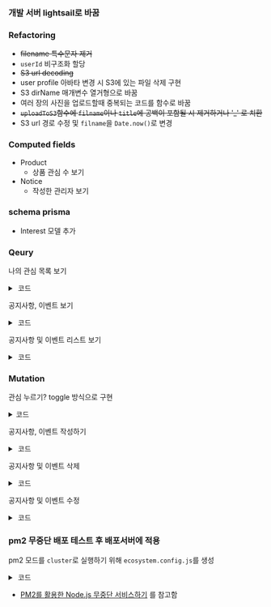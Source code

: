 ### 개발 서버 lightsail로 바꿈

### Refactoring
- ~~filename 특수문자 제거~~
- `userId` 비구조화 할당
- ~~S3 url decoding~~
- user profile 아바타 변경 시 S3에 있는 파일 삭제 구현
- S3 dirName 매개변수 열거형으로 바꿈
- 여러 장의 사진을 업로드할때 중복되는 코드를 함수로 바꿈
- ~~`uploadToS3`함수에 `filname`이나 `title`에 공백이 포함될 시 제거하거나 '_' 로 치환~~
- S3 url 경로 수정 및 `filname`을 `Date.now()`로 변경

### Computed fields
- Product
  - 상품 관심 수 보기
- Notice
  - 작성한 관리자 보기

### schema prisma
- Interest 모델 추가

### Qeury
나의 관심 목록 보기
<details>
<summary> &nbsp;코드 </summary>

```ts
const resolvers: Resolvers = {
  Query: {
    seeMyInterestLists: protectedResolver(
      async (_, __, { client, loggedInUser }) => {
        const { userId } = loggedInUser;
        const product = await client.interest.findMany({
          where: { userId },
          select: { product: true },
        });
        return product.map((item) => item.product);
      }
    ),
  },
};
```
</details>

공지사항, 이벤트 보기
<details>
<summary> &nbsp;코드 </summary>

```ts
const resolvers: Resolvers = {
  Query: {
    seeNotice: async (_, { id }, { client }) => {
      const notice: Notice | null = await client.notice.findUnique({
        where: { id },
      });
      if (!notice) {
        return null;
      }
      return notice;
    },
  },
};
```
</details>

공지사항 및 이벤트 리스트 보기
<details>
<summary> &nbsp;코드 </summary>

```ts
const resolvers: Resolvers = {
  Query: {
    seeNoticeList: (_, { lastId, sortation }, { client }) =>
      client.notice.findMany({
        where: { sortation },
        skip: lastId ? 1 : 0,
        take: 10,
        ...(lastId && { cursor: { id: lastId } }),
      }),
  },
};
```
</details>


### Mutation
관심 누르기? toggle 방식으로 구현
<details>
<summary> 코드 </summary>

```ts
const resolvers: Resolvers = {
  Mutation: {
    toggleInterest: protectedResolver(
      async (_, { id }, { client, loggedInUser }) => {
        const { userId } = loggedInUser;
        const product: Identity | null = await client.product.findUnique({
          where: { id },
          select: { id: true },
        });
        if (!product) {
          return { ok: false, error: '상품이 존재하지않음' };
        }
        const interestWhere = {
          productId_userId: {
            productId: id,
            userId,
          },
        };
        const interest: Interest | null = await client.interest.findUnique({
          where: interestWhere,
        });
        if (interest) {
          await client.interest.delete({ where: interestWhere });
        } else {
          await client.interest.create({
            data: {
              user: { connect: { userId } },
              product: { connect: { id } },
            },
          });
        }
        return { ok: true };
      }
    ),
  },
};
```
</details>

공지사항, 이벤트 작성하기
<details>
<summary> &nbsp;코드 </summary>

```ts
const resolvers: Resolvers = {
  Mutation: {
    createNotice: protectedResolver(
      async (
        _,
        { title, content, sortation, image },
        { client, loggedInUser }
      ) => {
        const { userId, role } = loggedInUser;
        if (role !== 'ADMIN') {
          return { ok: false, error: '작성 권한이 없음' };
        }
        let imageUrl: string = '';
        if (image) {
          imageUrl = await uploadToS3(image, 'notices', _, title);
        }
        await client.notice.create({
          data: {
            adminId: userId,
            title,
            content,
            sortation,
            ...(image && { image: imageUrl }),
          },
        });
        return { ok: true };
      }
    ),
  },
};
```
</details>

공지사항 및 이벤트 삭제
<details>
<summary> &nbsp;코드 </summary>

```ts
const resolvers: Resolvers = {
  Mutation: {
    deleteNotice: protectedResolver(
      async (_, { id }, { client, loggedInUser }) => {
        const { role } = loggedInUser;
        if (role !== 'ADMIN') {
          return { ok: false, error: '권한이 없음' };
        }

        const notice = await client.notice.findUnique({
          where: { id },
          select: { id: true, image: true },
        });
        if (!notice) {
          return { ok: false, error: '존재하지 않음' };
        }

        const { image } = notice;
        if (image) {
          await deleteObjectsS3(image);
        }

        await client.notice.delete({ where: { id } });
        return { ok: true };
      }
    ),
  },
};
```
</details>

공지사항 및 이벤트 수정
<details>
<summary> &nbsp;코드 </summary>

```ts
const resolvers: Resolvers = {
  Mutation: {
    editNotice: protectedResolver(
      async (_, { id, Title, content, Image }, { client, loggedInUser }) => {
        const { role } = loggedInUser;
        if (role !== 'ADMIN') {
          return { ok: false, error: '권한이 없음' };
        }

        const notice = await client.notice.findUnique({
          where: { id },
        });
        if (!notice) {
          return { ok: false, error: '존재하지 않음' };
        }

        const { image, title } = notice;
        let imageUrl: string = '';
        // 변경할 이미지와 이미지가 존재할 경우 s3 오브젝트 삭제
        if (Image) {
          if (image) {
            await deleteObjectsS3(image);
          }
          imageUrl = await uploadToS3(Image, 'notices', _, title);
        }

        await client.notice.update({
          where: { id },
          data: {
            ...(Title && { title: Title }),
            ...(content && { content }),
            ...(Image && { image: imageUrl }),
          },
        });

        return { ok: true };
      }
    ),
  },
};
```
</details>

### pm2 무중단 배포 테스트 후 배포서버에 적용
pm2 모드를 `cluster`로 실행하기 위해 `ecosystem.config.js`를 생성
<details>
<summary> &nbsp;코드 </summary>

```js
module.exports = {
  apps: [
    {
      name: 'server',
      script: 'src/server.ts',
      instances: 0,
      exec_mode: 'cluster',
      wait_ready: true,
      listen_timeout: 50000,
      kill_timeout: 5000,
    },
  ],
};

```
</details>

- [PM2를 활용한 Node.js 무중단 서비스하기](https://engineering.linecorp.com/ko/blog/pm2-nodejs/) 를 참고함
